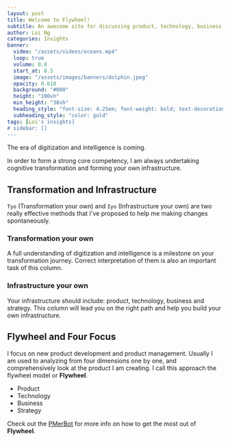```yaml
---
layout: post
title: Welcome to Flywheel!
subtitle: An awesome site for discussing product, technology, business and strategy.
author: Loi Ng
categories: Insights
banner:
  video: "/assets/videos/oceans.mp4"
  loop: true
  volume: 0.8
  start_at: 8.5
  image: "/assets/images/banners/dolphin.jpeg"
  opacity: 0.618
  background: "#000"
  height: "100vh"
  min_height: "38vh"
  heading_style: "font-size: 4.25em; font-weight: bold; text-decoration: underline"
  subheading_style: "color: gold"
tags: [Loi's insights]
# sidebar: []
---
```


The era of digitization and intelligence is coming. 

In order to form a strong core competency, I am always undertaking cognitive transformation and forming your own infrastructure.


Transformation and Infrastructure
------------

`Tyo` (Transformation your own) and `Iyo` (Infrastructure your own) are two really effective methods that I've proposed to help me making changes spontaneously.

### Transformation your own ###

A full understanding of digitization and intelligence is a milestone on your transformation journey. Correct interpretation of them is also an important task of this column.

### Infrastructure your own ###

Your infrastructure should include: product, technology, business and strategy. This column will lead you on the right path and help you build your own infrastructure.


Flywheel and Four Focus
------------

I focus on new product development and product management. Usually I am used to analyzing from four dimensions one by one, and comprehensively look at the product I am creating. I call this approach the flywheel model or **Flywheel**.

  * Product
  * Technology
  * Business
  * Strategy


Check out the [PMerBot][PMerBot-site] for more info on how to get the most out of **Flywheel**.

[PMerBot-site]: https://www.theforage.cn